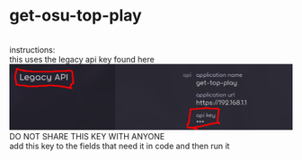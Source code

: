 # get-osu-top-play
<br>
instructions:<br>
this uses the legacy api key found here <img src=https://github.com/aaesth/gotp/blob/main/2024-02-17_00-54.png?raw=true><br>
DO NOT SHARE THIS KEY WITH ANYONE<br>
add this key to the fields that need it in code and then run it
